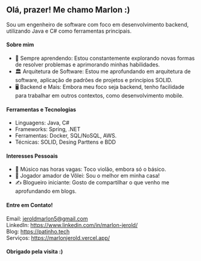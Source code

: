 ## Olá, prazer! Me chamo Marlon :)

Sou um engenheiro de software com foco em desenvolvimento backend, utilizando Java e C# como ferramentas principais.

#### Sobre mim
- 🌱 Sempre aprendendo: Estou constantemente explorando novas formas de resolver problemas e aprimorando minhas habilidades.
- 🏛️ Arquitetura de Software: Estou me aprofundando em arquitetura de software, aplicação de padrões de projetos e princípios SOLID.
- 🖥️ Backend e Mais: Embora meu foco seja backend, tenho facilidade para trabalhar em outros contextos, como desenvolvimento mobile.

#### Ferramentas e Tecnologias
- Linguagens: Java, C#
- Frameworks: Spring, .NET
- Ferramentas: Docker, SQL/NoSQL, AWS.
- Técnicas: SOLID, Desing Parttens e BDD

#### Interesses Pessoais
- 🎸 Músico nas horas vagas: Toco violão, embora só o básico.
- 🏐 Jogador amador de Vôlei: Sou o melhor em minha casa!
- ✍️ Blogueiro iniciante: Gosto de compartilhar o que venho me aprofundando em blogs.

#### Entre em Contato!

Email: jeroldmarlon5@gmail.com <br>
LinkedIn: https://www.linkedin.com/in/marlon-jerold/ <br>
Blog: https://patinho.tech <br>
Serviços: https://marlonjerold.vercel.app/


#### Obrigado pela visita :)

